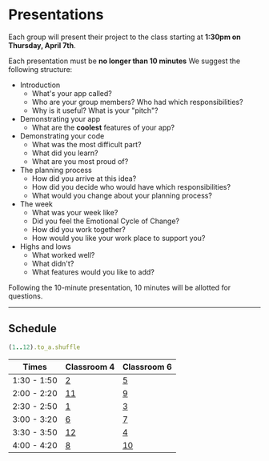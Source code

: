 # Presentations

Each group will present their project to the class starting at **1:30pm on Thursday, April 7th**.

Each presentation must be **no longer than 10 minutes** We suggest the following structure:

- Introduction
  - What's your app called?
  - Who are your group members? Who had which responsibilities?
  - Why is it useful? What is your "pitch"?
- Demonstrating your app
  - What are the **coolest** features of your app?
- Demonstrating your code
  - What was the most difficult part?
  - What did you learn?
  - What are you most proud of?
- The planning process
  - How did you arrive at this idea?
  - How did you decide who would have which responsibilities?
  - What would you change about your planning process?
- The week
  - What was your week like?  
  - Did you feel the Emotional Cycle of Change?
  - How did you work together?
  - How would you like your work place to support you?
- Highs and lows
  - What worked well?
  - What didn't?
  - What features would you like to add?

Following the 10-minute presentation, 10 minutes will be allotted for questions.

---

## Schedule

```ruby
(1..12).to_a.shuffle
```

| Times       | Classroom 4                                                            | Classroom 6                                                            |
|-------------|------------------------------------------------------------------------|------------------------------------------------------------------------|
| 1:30 - 1:50 | [2](https://github.com/ga-wdi-exercises/project3/blob/master/groups.md#group-2)   | [5](https://github.com/ga-wdi-exercises/project3/blob/master/groups.md#group-5)   |
| 2:00 - 2:20 | [11](https://github.com/ga-wdi-exercises/project3/blob/master/groups.md#group-11) | [9](https://github.com/ga-wdi-exercises/project3/blob/master/groups.md#group-9)   |
| 2:30 - 2:50 | [1](https://github.com/ga-wdi-exercises/project3/blob/master/groups.md#group-1)   | [3](https://github.com/ga-wdi-exercises/project3/blob/master/groups.md#group-3)   |
| 3:00 - 3:20 | [6](https://github.com/ga-wdi-exercises/project3/blob/master/groups.md#group-6)   | [7](https://github.com/ga-wdi-exercises/project3/blob/master/groups.md#group-7)   |
| 3:30 - 3:50 | [12](https://github.com/ga-wdi-exercises/project3/blob/master/groups.md#group-12) | [4](https://github.com/ga-wdi-exercises/project3/blob/master/groups.md#group-4)   |
| 4:00 - 4:20 | [8](https://github.com/ga-wdi-exercises/project3/blob/master/groups.md#group-8)   | [10](https://github.com/ga-wdi-exercises/project3/blob/master/groups.md#group-10) |

